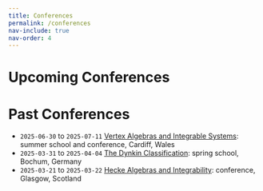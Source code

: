 ```yaml
---
title: Conferences
permalink: /conferences
nav-include: true
nav-order: 4
---
```


# Upcoming Conferences

# Past Conferences
* `2025-06-30` to `2025-07-11` [Vertex Algebras and Integrable Systems](https://sites.google.com/view/vertex-algebras-integrable-sys): summer school and conference, Cardiff, Wales
* `2025-03-31` to `2025-04-04` [The Dynkin Classification](https://www.combinatorial-synergies.de/activities/2025-04_SpringSchoolBochum/): spring school, Bochum, Germany
* `2025-03-21` to `2025-03-22` [Hecke Algebras and Integrability](https://sites.google.com/view/hecke-integrable/home): conference, Glasgow, Scotland
